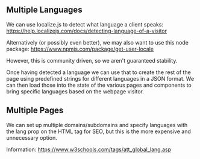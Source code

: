 ## Multiple Languages ##

We can use localize.js to detect what language a client speaks: https://help.localizejs.com/docs/detecting-language-of-a-visitor

Alternatively (or possibly even better), we may also want to use this node package: https://www.npmjs.com/package/get-user-locale

However, this is community driven, so we aren't guaranteed stability.

Once having detected a language we can use that to create the rest of the page using predefined strings for different languages
in a JSON format. We can then load those into the state of the various pages and components to bring specific languages based
on the webpage visitor.

## Multiple Pages ##

We can set up multiple domains/subdomains and specify languages with the lang prop on the HTML tag for SEO, but this is the more expensive and unnecessary option.

Information: https://www.w3schools.com/tags/att_global_lang.asp
